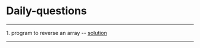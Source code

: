 # Daily-questions
<hr>
1. program to reverse an array -- 
       <a href="https://github.com/Amarpsp10/Daily-questions/blob/main/solutions/01.java">solution</a>
<hr>
